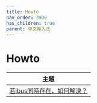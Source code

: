 ```yaml
---
title: Howto
nav_order: 3900
has_children: true
parent: 中文輸入法
---
```



# Howto

| 主題 |
| --- |
| [若ibus同時存在，如何解決？](https://samwhelp.github.io/note-about-ubuntu/read/subject/im/howto/how_to_fake_ibus_to_be_removed.html) |
